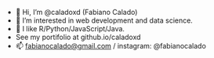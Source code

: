 - 👋 Hi, I’m @caladoxd (Fabiano Calado)
- 👀 I’m interested in web development and data science.
- 🌱 I like R/Python/JavaScript/Java.
- See my portifolio at github.io/caladoxd
- 📫 fabianocalado@gmail.com / instagram: @fabianocalado

<!---
caladoxd/caladoxd is a ✨ special ✨ repository because its `README.md` (this file) appears on your GitHub profile.
You can click the Preview link to take a look at your changes.
--->
